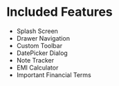 # Included Features
* Splash Screen
* Drawer Navigation
* Custom Toolbar
* DatePicker Dialog
* Note Tracker
* EMI Calculator
* Important Financial Terms
